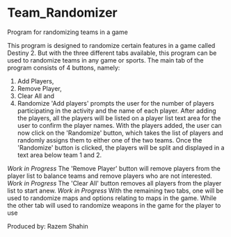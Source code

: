 # Team_Randomizer
Program for randomizing teams in a game

This program is designed to randomize certain features in a game called Destiny 2. But with the three different tabs available, this program can be used to randomize teams in any game or sports.
The main tab of the program consists of 4 buttons, namely:
1. Add Players,
2. Remove Player, 
3. Clear All and 
4. Randomize
'Add players' prompts the user for the number of players participating in the activity and the name of each player. After adding the players, all the players will be listed on a player list text area for the user to confirm the player names. 
With the players added, the user can now click on the 'Randomize' button, which takes the list of players and randomly assigns them to either one of the two teams. 
Once the 'Randomize' button is clicked, the players will be split and displayed in a text area below team 1 and 2. 

*Work in Progress* The 'Remove Player' button will remove players from the player list to balance teams and remove players who are not interested.
*Work in Progress* The 'Clear All' button removes all players from the player list to start anew.
*Work in Progress* With the remaining two tabs, one will be used to randomize maps and options relating to maps in the game. While the other tab will used to randomize weapons in the game for the player to use

Produced by: Razem Shahin
